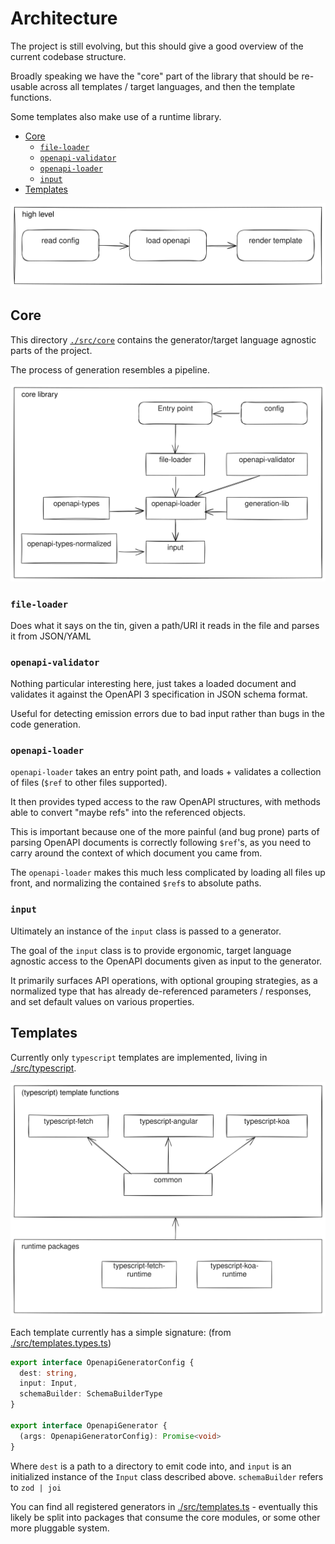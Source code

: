 # Architecture

The project is still evolving, but this should give a good overview
of the current codebase structure.

Broadly speaking we have the "core" part of the library that should be re-usable
across all templates / target languages, and then the template functions.

Some templates also make use of a runtime library.

<!-- toc -->

- [Core](#core)
  - [`file-loader`](#file-loader)
  - [`openapi-validator`](#openapi-validator)
  - [`openapi-loader`](#openapi-loader)
  - [`input`](#input)
- [Templates](#templates)

<!-- tocstop -->

![high level architecture](./architecture_high_level.svg)

## Core

This directory [`./src/core`](./src/core) contains the generator/target language agnostic parts of the project.

The process of generation resembles a pipeline.

![core architecture](./architecture_core.svg)

### `file-loader`

Does what it says on the tin, given a path/URI it reads in the file and parses
it from JSON/YAML

### `openapi-validator`

Nothing particular interesting here, just takes a loaded document and validates
it against the OpenAPI 3 specification in JSON schema format.

Useful for detecting emission errors due to bad input rather than bugs in the
code generation.

### `openapi-loader`

`openapi-loader` takes an entry point path, and loads + validates a collection
of files (`$ref` to other files supported).

It then provides typed access to the raw OpenAPI structures, with methods able
to convert "maybe refs" into the referenced objects.

This is important because one of the more painful (and bug prone) parts of
parsing OpenAPI documents is correctly following `$ref`'s, as you need to carry
around the context of which document you came from.

The `openapi-loader` makes this much less complicated by loading all files up front, and normalizing
the contained `$ref`s to absolute paths.

### `input`

Ultimately an instance of the `input` class is passed to a generator.

The goal of the `input` class is to provide ergonomic, target language agnostic access to
the OpenAPI documents given as input to the generator.

It primarily surfaces API operations, with optional grouping strategies, as a normalized type
that has already de-referenced parameters / responses, and set default values on various properties.

## Templates

Currently only `typescript` templates are implemented, living in [./src/typescript](./src/typescript).

![templates architecture](./architecture_templates.svg)

Each template currently has a simple signature:
(from [./src/templates.types.ts](./src/templates.types.ts))

```typescript
export interface OpenapiGeneratorConfig {
  dest: string,
  input: Input,
  schemaBuilder: SchemaBuilderType
}

export interface OpenapiGenerator {
  (args: OpenapiGeneratorConfig): Promise<void>
}
```

Where `dest` is a path to a directory to emit code into, and `input` is an initialized instance
of the `Input` class described above. `schemaBuilder` refers to `zod | joi`

You can find all registered generators in [./src/templates.ts](./src/templates.ts) - eventually this likely be split into
packages that consume the core modules, or some other more pluggable system.
